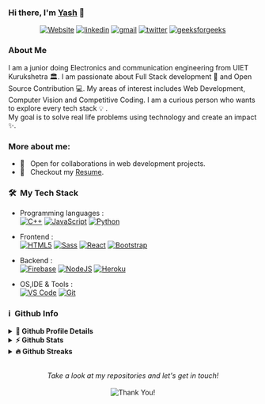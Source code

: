 ### Hi there, I'm [Yash](https://www.linkedin.com/in/yash-kumar-9b785b1a6/) 👋
<p align="center">
    <a href=""><img alt="Website" title="website" src="https://img.shields.io/badge/-Website-47CCCC?style=flat&logo=Google-Chrome&logoColor=white&link="/></a>
  <a href="https://www.linkedin.com/in/yash-kumar-9b785b1a6/"><img alt="linkedin" title="Linkedin" src="https://img.shields.io/badge/LinkedIn-0077B5?style=flat&logo=linkedin&logoColor=white&link=https://www.linkedin.com/in/yash-kumar-9b785b1a6/"/></a>
  <a href="mailto:yash38709@gmail.com"><img alt="gmail" title="gmail" src="https://img.shields.io/badge/Gmail-red?style=flat&logo=Gmail&logoColor=white&link=mailto:yash38709@gmail.com"/></a>
<a href="https://twitter.com/me_yash_"><img alt="twitter" title="twitter" src="https://img.shields.io/badge/-Twitter-1ca0f1?style=flat&labelColor=1ca0f1&logo=twitter&logoColor=white&link=https://twitter.com/me_yash_"/></a>
<a href="https://auth.geeksforgeeks.org/user/yash22154/practice/"><img alt="geeksforgeeks" title="geeksforgeeks" src="https://img.shields.io/badge/-geeksforgeeks-success?style=flat&logo=geeksforgeeks&logoColor=white"/></a>
</p>

<h3>About Me</h3>

I am a junior doing Electronics and communication engineering from UIET Kurukshetra :classical_building:. I am passionate about Full Stack development 🚀 and Open Source Contribution 💻. My areas of interest includes Web Development, Computer Vision and Competitive Coding.
I am a curious person who wants to explore every tech stack :bulb: .<br>
My goal is to solve real life problems using technology and create an impact :sparkles:.

### More about me:

- 🤝 &nbsp; Open for collaborations in web development projects.
- 📝 &nbsp; Checkout my [Resume](https://drive.google.com/file/d/12hKgz063Nrvvy5BwMDbaqtGaZd_eDkMk/view?usp=sharing).

<h3> 🛠 &nbsp;My Tech Stack</h3>

- Programming languages : <br />
  [![C++](https://img.shields.io/badge/C%2B%2B-00599C?style=flat&logo=c%2B%2B&logoColor=white)](https://www.cplusplus.com/) 
  [![JavaScript](https://img.shields.io/badge/JavaScript-F7DF1E?style=flat&logo=javascript&logoColor=black)](https://developer.mozilla.org/en-US/docs/Web/JavaScript) 
  [![Python](https://img.shields.io/badge/Python-14354C?style=flat&logo=python&logoColor=white)](https://www.python.org)
- Frontend : <br />
  [![HTML5](https://img.shields.io/badge/HTML5-E34F26?style=flat&logo=html5&logoColor=white)](https://www.w3.org/html/) 
  [![Sass](https://img.shields.io/badge/Sass-CC6699?style=flat&logo=sass&logoColor=white)](https://sass-lang.com/)
  [![React](https://img.shields.io/badge/React-20232A?style=flat&logo=react&logoColor=61DAFB)](https://reactjs.org/) 
  [![Bootstrap](https://img.shields.io/badge/Bootstrap-563D7C?style=flat&logo=bootstrap&logoColor=white)](https://getbootstrap.com)
- Backend : <br />
  [![Firebase](https://img.shields.io/badge/-Firebase-2C2D72?style=flat&logo=firebase&logoColor=FFCA28)](https://firebase.google.com/) 
  [![NodeJS](https://img.shields.io/badge/Node.js-43853D?style=flat&logo=node.js&logoColor=white)](https://nodejs.org) 
  [![Heroku](https://img.shields.io/badge/Heroku-430098?style=flat&logo=heroku&logoColor=white)](https://heroku.com) 
  
- OS,IDE & Tools : <br />
  [![VS Code](http://img.shields.io/badge/-VS%20Code-5C2D91?style=flat&logo=visual-studio-code&logoColor=white)](https://code.visualstudio.com/) 
  [![Git](https://img.shields.io/badge/Git-F05032?style=flat&logo=git&logoColor=white)](https://git-scm.com/)

<h3>ℹ️ &nbsp;Github Info</h3>
<details>	
  <summary><b>🔎 Github Profile Details</b></summary>
<p align="center"><img height="180em" src="https://github-profile-summary-cards.vercel.app/api/cards/profile-details?username=yash2026&theme=github_dark" alt="yash2026" align = "center"/></p>
</details>
<details>	
  <summary><b>⚡ Github Stats</b></summary>
<p align="center"><img height="180em" src="https://github-readme-stats.vercel.app/api?username=yash2026&hide_border=true&count_private=true&show_icons=true&theme=radical" alt="yash2026" align = "center"/>
<img height="180em" src="https://github-readme-stats.vercel.app/api/top-langs?username=yash2026&show_icons=true&locale=en&layout=compact&hide_border=true&theme=radical" alt="yash2026" align = "center"/></p>
</details>
<details>
 <summary><b>🔥 Github Streaks</b></summary>
<p align="center"><img src="https://github-readme-streak-stats.herokuapp.com/?user=yash2026&theme=black-ice&hide_border=true&stroke=0000&background=0D1117&ring=e05397&fire=e05397&currStreakLabel=e05397" alt="yash2026" /></p>
</details>
<br>
 
<p align="center">
    <i>Take a look at my repositories and let's get in touch!</i><br><br>
   <img alt="Thank You!" title="Thank You" src="https://img.shields.io/badge/Thank-You-ff69b4.svg"/>
</p>
